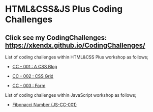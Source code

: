 # HTML&CSS&JS Plus Coding Challenges

## Click see my CodingChallenges: https://xkendx.github.io/CodingChallenges/

List of coding challenges within HTML&CSS Plus workshop as follows;

- [CC - 001 :  A CSS Blog](./HTML-CSS/cc-001/index.html)

- [CC - 002 :  CSS Grid](./cc-002/HTML-CSS/index.html)

- [CC - 003 :  Form](./cc-003/HTML-CSS/index.html)





List of coding challenges within JavaScript workshop as follows;

- [Fibonacci Number (JS-CC-001)](../JavaScript/cc-004/index.html)
